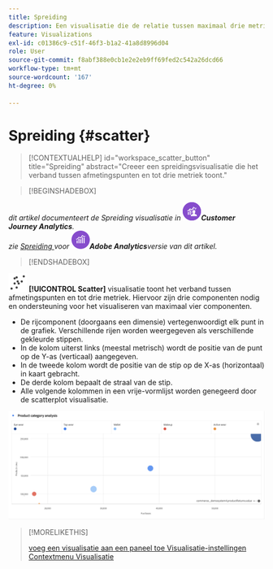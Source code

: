 ```yaml
---
title: Spreiding
description: Een visualisatie die de relatie tussen maximaal drie metriek toont.
feature: Visualizations
exl-id: c01386c9-c51f-46f3-b1a2-41a8d8996d04
role: User
source-git-commit: f8abf388e0cb1e2e2eb9ff69fed2c542a26dcd66
workflow-type: tm+mt
source-wordcount: '167'
ht-degree: 0%

---
```


# Spreiding {#scatter}

<!-- markdownlint-disable MD034 -->

>[!CONTEXTUALHELP]
>id="workspace_scatter_button"
>title="Spreiding"
>abstract="Creeer een spreidingsvisualisatie die het verband tussen afmetingspunten en tot drie metriek toont."

<!-- markdownlint-enable MD034 -->


>[!BEGINSHADEBOX]

*dit artikel documenteert de Spreiding visualisatie in ![ CustomerJourneyAnalytics ](/help/assets/icons/CustomerJourneyAnalytics.svg)**Customer Journey Analytics**.<br/> zie [ Spreiding ](https://experienceleague.adobe.com/en/docs/analytics/analyze/analysis-workspace/visualizations/scatterplot) voor ![ AdobeAnalytics ](/help/assets/icons/AdobeAnalytics.svg)**Adobe Analytics**versie van dit artikel.*

>[!ENDSHADEBOX]


![ GraphScatter ](/help/assets/icons/GraphScatter.svg) **[!UICONTROL Scatter]** visualisatie toont het verband tussen afmetingspunten en tot drie metriek. Hiervoor zijn drie componenten nodig en ondersteuning voor het visualiseren van maximaal vier componenten.

* De rijcomponent (doorgaans een dimensie) vertegenwoordigt elk punt in de grafiek. Verschillende rijen worden weergegeven als verschillende gekleurde stippen.
* In de kolom uiterst links (meestal metrisch) wordt de positie van de punt op de Y-as (verticaal) aangegeven.
* In de tweede kolom wordt de positie van de stip op de X-as (horizontaal) in kaart gebracht.
* De derde kolom bepaalt de straal van de stip.
* Alle volgende kolommen in een vrije-vormlijst worden genegeerd door de scatterplot visualisatie.

![ Voorbeeld die van het Scatterplot veelvoudige afmetingspunten tonen ](assets/scatter.png)

>[!MORELIKETHIS]
>
>[ voeg een visualisatie aan een paneel toe ](/help/analysis-workspace/visualizations/freeform-analysis-visualizations.md#add-visualizations-to-a-panel)
>[Visualisatie-instellingen ](/help/analysis-workspace/visualizations/freeform-analysis-visualizations.md#settings)
>[Contextmenu Visualisatie ](/help/analysis-workspace/visualizations/freeform-analysis-visualizations.md#context-menu)
>
